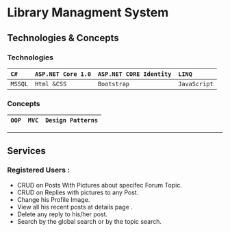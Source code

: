 # Library Managment System


## Technologies & Concepts
### Technologies
|`C#`|`ASP.NET Core 1.0`|`ASP.NET CORE Identity`|`LINQ`|
|:--------|:--------|:--------|:--------|
|`MSSQL`|`Html &CSS`|`Bootstrap`|`JavaScript`|



### Concepts  
| `OOP`          | `MVC`          |`Design Patterns`|
|  :--------     | :--------       |:--------       |

------------------------------------------------------------------------------------------------------------

## Services 
  ### Registered Users :

  -  CRUD on Posts With Pictures about specifec Forum Topic.
  -  CRUD on Replies with pictures to any Post.
  -  Change his Profile Image.
  -  View all his recent posts at details page .
  -  Delete any reply to his/her post.
  -  Search by the global search or by the topic search.


